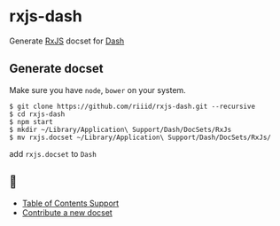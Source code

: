 # rxjs-dash

Generate [RxJS](https://github.com/Reactive-Extensions/RxJS) docset for [Dash](https://kapeli.com/dash)

## Generate docset

Make sure you have `node`, `bower` on your system.

```
$ git clone https://github.com/riiid/rxjs-dash.git --recursive
$ cd rxjs-dash
$ npm start
$ mkdir ~/Library/Application\ Support/Dash/DocSets/RxJs
$ mv rxjs.docset ~/Library/Application\ Support/Dash/DocSets/RxJs/
```

add `rxjs.docset` to `Dash`

## :construction:

* [Table of Contents Support](https://kapeli.com/docsets#tableofcontents)
* [Contribute a new docset](https://github.com/Kapeli/Dash-User-Contributions#contribute-a-new-docset)
